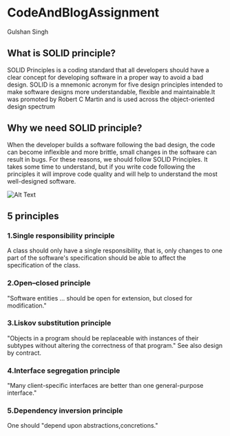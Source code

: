 # CodeAndBlogAssignment
Gulshan Singh

## What is SOLID principle?

SOLID Principles is a coding standard that all developers should have a clear concept for developing software in a proper way to avoid a bad design. SOLID is a mnemonic acronym for five design principles intended to make software designs more understandable, flexible and maintainable.It was promoted by Robert C Martin and is used across the object-oriented design spectrum


## Why we need SOLID principle?
When the developer builds a software following the bad design, the code can become inflexible and more brittle, small changes in the software can result in bugs. For these reasons, we should follow SOLID Principles. It takes some time to understand, but if you write code following the principles it will improve code quality and will help to understand the most well-designed software.

![Alt Text](https://encrypted-tbn0.gstatic.com/images?q=tbn:ANd9GcSuLDyiPnzniaboZxVxGb0X9_LFBCL9cUJgmQ&usqp=CAU)

## 5 principles

### 1.Single responsibility principle
A class should only have a single responsibility, that is, only changes to one part of the software's specification should be able to affect the specification of the class.

### 2.Open–closed principle
"Software entities ... should be open for extension, but closed for modification."

### 3.Liskov substitution principle
"Objects in a program should be replaceable with instances of their subtypes without altering the correctness of that program." See also design by contract.

### 4.Interface segregation principle
"Many client-specific interfaces are better than one general-purpose interface."

### 5.Dependency inversion principle
One should "depend upon abstractions,concretions."

